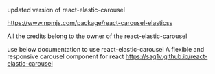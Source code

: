 updated version of react-elastic-carousel


https://www.npmjs.com/package/react-carousel-elasticss


All the credits belong to the owner of the react-elastic-carousel

use below documentation to use react-elastic-carousel
A flexible and responsive carousel component for react https://sag1v.github.io/react-elastic-carousel
